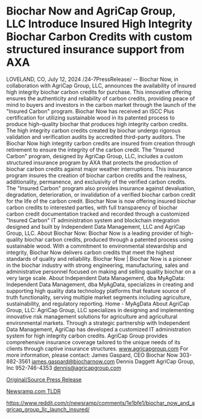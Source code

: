 # Biochar Now and AgriCap Group, LLC Introduce Insured High Integrity Biochar Carbon Credits with custom structured insurance support from AXA

LOVELAND, CO, July 12, 2024 /24-7PressRelease/ -- Biochar Now, in collaboration with AgriCap Group, LLC, announces the availability of insured high integrity biochar carbon credits for purchase. This innovative offering ensures the authenticity and reliability of carbon credits, providing peace of mind to buyers and investors in the carbon market through the launch of the "Insured Carbon" program.  Biochar Now has received an ISCC Plus certification for utilizing sustainable wood in its patented process to produce high-quality biochar that produces high integrity carbon credits. The high integrity carbon credits created by biochar undergo rigorous validation and verification audits by accredited third-party auditors. The Biochar Now high integrity carbon credits are insured from creation through retirement to ensure the integrity of the carbon credit.  The "Insured Carbon" program, designed by AgriCap Group, LLC, includes a custom structured insurance program by AXA that protects the production of biochar carbon credits against major weather interruptions. This insurance program insures the creation of biochar carbon credits and the realness, additionality, permanence, and exclusivity of the verified carbon credits. The "Insured Carbon" program also provides insurance against devaluation, degradation, deterioration, or invalidation of a verified biochar carbon credit for the life of the carbon credit.  Biochar Now is now offering insured biochar carbon credits to interested parties, with full transparency of biochar carbon credit documentation tracked and recorded through a customized "Insured Carbon" IT administration system and blockchain integration designed and built by Independent Data Management, LLC and AgriCap Group, LLC.  About Biochar Now: Biochar Now is a leading provider of high-quality biochar carbon credits, produced through a patented process using sustainable wood. With a commitment to environmental stewardship and integrity, Biochar Now delivers carbon credits that meet the highest standards of quality and reliability. Biochar Now | Biochar Now is a pioneer in the biochar industry with strong engineering, manufacturing, sales and administrative personnel focused on making and selling quality biochar on a very large scale.  About Independent Data Management, dba MyAgData: Independent Data Management, dba MyAgData, specializes in creating and supporting high quality data technology platforms that feature source of truth functionality, serving multiple market segments including agriculture, sustainability, and regulatory reporting.  Home - MyAgData  About AgriCap Group, LLC: AgriCap Group, LLC specializes in designing and implementing innovative risk management solutions for agriculture and agricultural environmental markets. Through a strategic partnership with Independent Data Management, AgriCap has developed a customized IT administration system for high integrity carbon credits. AgriCap Group provides comprehensive insurance coverage tailored to the unique needs of its clients through captive insurance structures. www.agricapgroup.com  For more information, please contact: James Gaspard, CEO  Biochar Now  303-882-3561  james.gaspard@biocharnow.com   Dennis Daggett  AgriCap Group, Inc  952-746-4353  dennis@agricapgroup.com 

[Original/Source Press Release](https://www.24-7pressrelease.com/press-release/512454/biochar-now-and-agricap-group-llc-introduce-insured-high-integrity-biochar-carbon-credits-with-custom-structured-insurance-support-from-axa)
                    

[Newsramp.com TLDR](None) 

https://www.reddit.com/r/newsramp/comments/1e1bfe1/biochar_now_and_agricap_group_llc_launch_insured/